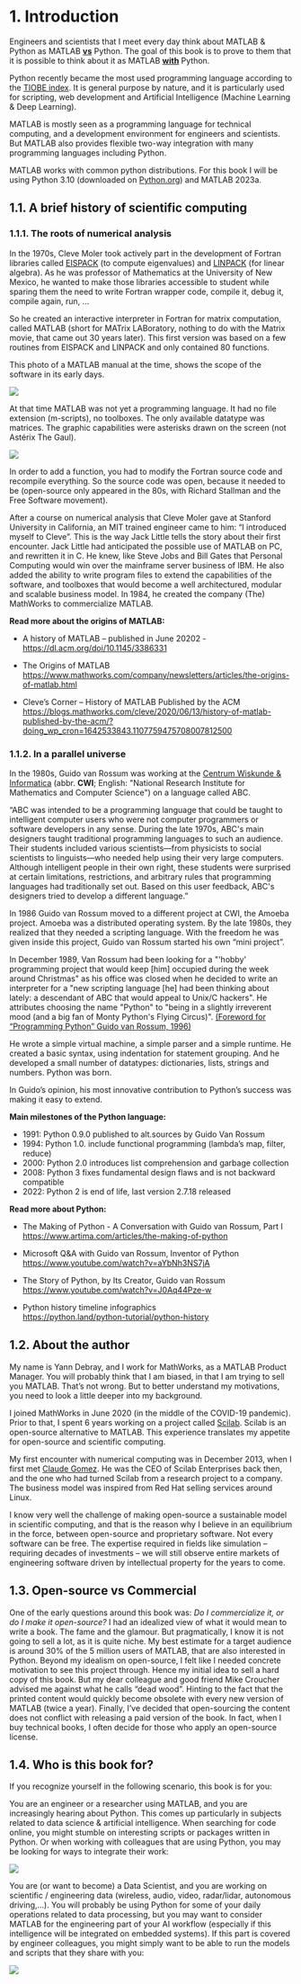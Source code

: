 # 1. Introduction

Engineers and scientists that I meet every day think about MATLAB &
Python as MATLAB **<u>vs</u>** Python. The goal of this book is to prove
to them that it is possible to think about it as MATLAB **<u>with</u>**
Python.

Python recently became the most used programming language according to the [TIOBE index](https://www.tiobe.com/tiobe-index/). It is
general purpose by nature, and it is particularly used for scripting,
web development and Artificial Intelligence (Machine Learning & Deep
Learning).

MATLAB is mostly seen as a programming language for technical computing,
and a development environment for engineers and scientists. But MATLAB
also provides flexible two-way integration with many programming
languages including Python.

MATLAB works with common python distributions. For this book I will be
using Python 3.10 (downloaded on
[Python.org](https://www.python.org/downloads/)) and MATLAB 2023a.

## 1.1. A brief history of scientific computing

### 1.1.1. The roots of numerical analysis

In the 1970s, Cleve Moler took actively part in the development of
Fortran libraries called [EISPACK](https://en.wikipedia.org/wiki/EISPACK) (to compute eigenvalues) and
[LINPACK](https://en.wikipedia.org/wiki/LINPACK) (for linear algebra). As he was professor of Mathematics at
the University of New Mexico, he wanted to make those libraries
accessible to student while sparing them the need to write Fortran
wrapper code, compile it, debug it, compile again, run, …

So he created an interactive interpreter in Fortran for matrix
computation, called MATLAB (short for MATrix LABoratory, nothing to do
with the Matrix movie, that came out 30 years later). This first version
was based on a few routines from EISPACK and LINPACK and only contained
80 functions.

This photo of a MATLAB manual at the time, shows the scope of the
software in its early days.

<img src="./media/image2.png" />

At that time MATLAB was not yet a programming language. It had no file
extension (m-scripts), no toolboxes. The only available datatype was
matrices. The graphic capabilities were asterisks drawn on the screen
(not Astérix The Gaul).

<img src="./media/image3.gif" />

In order to add a function, you had to modify the Fortran source code
and recompile everything. So the source code was open, because it needed
to be (open-source only appeared in the 80s, with Richard Stallman and
the Free Software movement).

After a course on numerical analysis that Cleve Moler gave at Stanford
University in California, an MIT trained engineer came to him: “I
introduced myself to Cleve”. This is the way Jack Little tells the story
about their first encounter. Jack Little had anticipated the possible
use of MATLAB on PC, and rewritten it in C. He knew, like Steve Jobs and
Bill Gates that Personal Computing would win over the mainframe server
business of IBM. He also added the ability to write program files to
extend the capabilities of the software, and toolboxes that would become
a well architectured, modular and scalable business model. In 1984, he
created the company (The) MathWorks to commercialize MATLAB.

**Read more about the origins of MATLAB:**

-   A history of MATLAB – published in June 20202 -
    <https://dl.acm.org/doi/10.1145/3386331>

-   The Origins of MATLAB
    <https://www.mathworks.com/company/newsletters/articles/the-origins-of-matlab.html>

-   Cleve’s Corner – History of MATLAB Published by the ACM
    <https://blogs.mathworks.com/cleve/2020/06/13/history-of-matlab-published-by-the-acm/?doing_wp_cron=1642533843.1107759475708007812500>

### 1.1.2. In a parallel universe

In the 1980s, Guido van Rossum was working at the [Centrum Wiskunde &
Informatica](https://en.wikipedia.org/wiki/Centrum_Wiskunde_%26_Informatica) (abbr. **CWI**;
English: "National Research Institute for Mathematics and Computer
Science") on a language called ABC.

“ABC was intended to be a programming language that could be taught to
intelligent computer users who were not computer programmers or software
developers in any sense. During the late 1970s, ABC's main designers
taught traditional programming languages to such an audience. Their
students included various scientists—from physicists to social
scientists to linguists—who needed help using their very large
computers. Although intelligent people in their own right, these
students were surprised at certain limitations, restrictions, and
arbitrary rules that programming languages had traditionally set out.
Based on this user feedback, ABC's designers tried to develop a
different language.”

In 1986 Guido van Rossum moved to a different project at CWI, the Amoeba
project. Amoeba was a distributed operating system. By the late 1980s,
they realized that they needed a scripting language. With the freedom he
was given inside this project, Guido van Rossum started his own “mini
project”.

In December 1989, Van Rossum had been looking for a "'hobby' programming
project that would keep \[him\] occupied during the week around
Christmas" as his office was closed when he decided to write an
interpreter for a "new scripting language \[he\] had been thinking about
lately: a descendant of ABC that would appeal to Unix/C hackers". He
attributes choosing the name "Python" to "being in a slightly irreverent
mood (and a big fan of Monty Python's Flying Circus)". 
[(Foreword for “Programming Python” Guido van Rossum, 1996)](https://www.python.org/doc/essays/foreword/ )

He wrote a simple virtual machine, a simple parser and a simple runtime.
He created a basic syntax, using indentation for statement grouping. And
he developed a small number of datatypes: dictionaries, lists, strings
and numbers. Python was born.

In Guido’s opinion, his most innovative contribution to Python’s success
was making it easy to extend.


**Main milestones of the Python language:**
- 1991: Python 0.9.0 published to alt.sources by Guido Van Rossum
- 1994: Python 1.0. include functional programming (lambda’s map, filter, reduce)
- 2000: Python 2.0 introduces list comprehension and garbage collection
- 2008: Python 3 fixes fundamental design flaws and is not backward compatible
- 2022: Python 2 is end of life, last version 2.7.18 released


**Read more about Python:**

-   The Making of Python - A Conversation with Guido van Rossum, Part I
    <https://www.artima.com/articles/the-making-of-python>

-   Microsoft Q&A with Guido van Rossum, Inventor of Python  
    <https://www.youtube.com/watch?v=aYbNh3NS7jA>

-   The Story of Python, by Its Creator, Guido van Rossum  
    <https://www.youtube.com/watch?v=J0Aq44Pze-w>

-   Python history timeline infographics  
    <https://python.land/python-tutorial/python-history>

## 1.2. About the author

My name is Yann Debray, and I work for MathWorks, as a MATLAB Product
Manager. You will probably think that I am biased, in that I am trying
to sell you MATLAB. That’s not wrong. But to better understand my
motivations, you need to look a little deeper into my background.

I joined MathWorks in June 2020 (in the middle of the COVID-19
pandemic). Prior to that, I spent 6 years working on a project called
[Scilab](https://scilab.org/). Scilab is an open-source alternative to MATLAB. This experience
translates my appetite for open-source and scientific computing.

My first encounter with numerical computing was in December 2013, when I
first met [Claude Gomez](https://www.d-booker.fr/content/81-interview-with-claude-gomez-ceo-of-scilab-enterprises-about-scilab-and-its-development). He was the CEO of Scilab Enterprises back
then, and the one who had turned Scilab from a research project to a
company. The business model was inspired from Red Hat selling services
around Linux.

I know very well the challenge of making open-source a sustainable model
in scientific computing, and that is the reason why I believe in an
equilibrium in the force, between open-source and proprietary software.
Not every software can be free. The expertise required in fields like
simulation – requiring decades of investments – we will still observe
entire markets of engineering software driven by intellectual property
for the years to come.

## 1.3. Open-source vs Commercial

One of the early questions around this book was:
*Do I commercialize it, or do I make it open-source?*
I had an idealized view of what it would mean to write a book. The fame and the glamour. But pragmatically, I know it is not going to sell a lot, as it is quite niche. My best estimate for a target audience is around 30% of the 5 million users of MATLAB, that are also interested in Python.
Beyond my idealism on open-source, I felt like I needed concrete motivation to see this project through. Hence my initial idea to sell a hard copy of this book. But my dear colleague and good friend Mike Croucher advised me against what he calls “dead wood”. Hinting to the fact that the printed content would quickly become obsolete with every new version of MATLAB (twice a year).
Finally, I’ve decided that open-sourcing the content does not conflict with releasing a paid version of the book. In fact, when I buy technical books, I often decide for those who apply an open-source license.


## 1.4. Who is this book for?

If you recognize yourself in the following scenario, this book is for
you:

You are an engineer or a researcher using MATLAB, and you are increasingly hearing about Python. This comes up particularly in subjects related to data science & artificial intelligence. When searching for code online, you might stumble on interesting scripts or packages written in Python. Or when working with colleagues that are using Python, you may be looking for ways to integrate their work:

<img src="./media/image5.png" />

You are (or want to become) a Data Scientist, and you are working on scientific / engineering data (wireless, audio, video, radar/lidar, autonomous driving,…). You will probably be using Python for some of your daily operations related to data processing, but you may want to consider MATLAB for the engineering part of your AI workflow (especially if this intelligence will be integrated on embedded systems). If this part is covered by engineer colleagues, you might simply want to be able to run the models and scripts that they share with you:

<img src="./media/image6.png" />